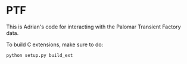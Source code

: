 PTF
===

This is Adrian's code for interacting with the Palomar Transient Factory data. 

To build C extensions, make sure to do:

    python setup.py build_ext